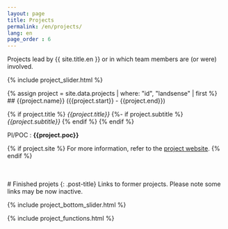 ```yaml
---
layout: page
title: Projects
permalink: /en/projects/
lang: en
page_order : 6
---
```


Projects lead by {{ site.title.en }} or in which team members are (or were) involved.

{% include project_slider.html %}

<div markdown="1" style="display: block;" id="landsense" class="project">
{% assign project = site.data.projects | where: "id", "landsense" | first %}
## {{project.name}} ({{project.start}} - {{project.end}})

{% if project.title %}
  *{{project.title}}*
  {%- if project.subtitle %}
  <br>*{{project.subtitle}}*
  {% endif %}
{% endif %}

PI/POC : **{{project.poc}}**

{% if project.site %}
  For more information, refer to the [project website]({{project.site}}).
{% endif %}

</div>

<div markdown="1" style="display: none;" id="urclim" class="project">
{% assign project = site.data.projects | where: "id", "urclim" | first %}

## {{project.name}} ({{project.start}} - {{project.end}})

{% if project.title %}
  *{{project.title}}*
  {% if project.subtitle %}
  *{{project.subtitle}}*
  {% endif %}
{% endif %}

PI/POC : **{{project.poc}}**

{% if project.site %}
  For more information, refer to the [project website]({{project.site}}).
{% endif %}

</div>

<div markdown="1" style="display: none;" id="soduco" class="project">
{% assign project = site.data.projects | where: "id", "soduco" | first %}
## {{project.name}} ({{project.start}} - {{project.end}})

{% if project.title %}
  *{{project.title}}*
  {%- if project.subtitle %}
  <br>*{{project.subtitle}}*
  {% endif %}
{% endif %}

PI/POC : **{{project.poc}}**

{% if project.site %}
  For more information, refer to the [project website]({{project.site}}).
{% endif %}

</div>

<div markdown="1" style="display: none;" id="maestria" class="project">
{% assign project = site.data.projects | where: "id", "maestria" | first %}

## {{project.name}} ({{project.start}} - {{project.end}})

{% if project.title %}
  *{{project.title}}*
  {%- if project.subtitle %}
  <br>*{{project.subtitle}}*
  {% endif %}
{% endif %}

PI/POC : **{{project.poc}}**

{% if project.site %}
  For more information, refer to the [project website]({{project.site}}).
{% endif %}

</div>

<div markdown="1" style="display: none;" id="hiatus" class="project">
{% assign project = site.data.projects | where: "id", "hiatus" | first %}

## {{project.name}} ({{project.start}} - {{project.end}})

{% if project.title %}
  *{{project.title}}*
  {% if project.subtitle %}
  *{{project.subtitle}}*
  {% endif %}
{% endif %}

PI/POC : **{{project.poc}}**

{% if project.site %}
  For more information, refer to the [project website]({{project.site}}).
{% endif %}

</div>

<div markdown="1" style="display: none;" id="ready3d" class="project">
{% assign project = site.data.projects | where: "id", "ready3d" | first %}

## {{project.name}} ({{project.start}} - {{project.end}})

{% if project.title %}
  *{{project.title}}*
  {% if project.subtitle %}
  *{{project.subtitle}}*
  {% endif %}
{% endif %}

PI/POC : **{{project.poc}}**

{% if project.site %}
  For more information, refer to the [project website]({{project.site}}).
{% endif %}

</div>

<div markdown="1" style="display: none;" id="tosca" class="project">
{% assign project = site.data.projects | where: "id", "tosca" | first %}

## {{project.name}} ({{project.start}} - {{project.end}})
{% if project.title %}
  *{{project.title}}*
  {% if project.subtitle %}
  *{{project.subtitle}}*
  {% endif %}
{% endif %}

PI/POC : **{{project.poc}}**

{% if project.site %}
  For more information, refer to the [project website]({{project.site}}).
{% endif %}

</div>

<div markdown="1" style="display: none;" id="plu2plus" class="project">
{% assign project = site.data.projects | where: "id", "plu2plus" | first %}

## {{project.name}} ({{project.start}} - {{project.end}})
{% if project.title %}
  *{{project.title}}*
  {% if project.subtitle %}
  *{{project.subtitle}}*
  {% endif %}
{% endif %}

PI/POC : **{{project.poc}}**

{% if project.site %}
  For more information, refer to the [project website]({{project.site}}).
{% endif %}

</div>
<br><br>
# Finished projets
{: .post-title}
Links to former projects. Please note some links may be now inactive.<br>

{% include project_bottom_slider.html %}

{% include project_functions.html %}
